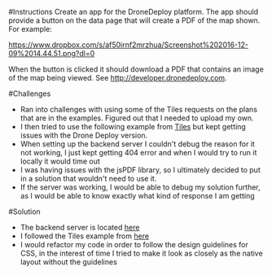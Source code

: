 #Instructions
Create an app for the DroneDeploy platform. The app should provide a button on the data page that will create a PDF of the map shown. For example:

https://www.dropbox.com/s/af50irnf2mrzhua/Screenshot%202016-12-09%2014.44.51.png?dl=0

When the button is clicked it should download a PDF that contains an image of the map being viewed. See http://developer.dronedeploy.com. 

#Challenges
* Ran into challenges with using some of the Tiles requests on the plans that are in the examples. Figured out that I needed to upload my own. 
* I then tried to use the following example from [Tiles](https://danielrasmuson.gitbooks.io/dronedeploy-apps/content/get_tiles.html) but kept getting issues with the Drone Deploy version.
* When setting up the backend server I couldn't debug the reason for it not working, I just kept getting 404 error and when I would try to run it locally it would time out
* I was having issues with the jsPDF library, so I ultimately decided to put in a solution that wouldn't need to use it. 
* If the server was working, I would be able to debug my solution further, as I would be able to know exactly what kind of response I am getting

#Solution 
* The backend server is located [here](https://github.com/venture-vin/DDbackend)
* I followed the Tiles example from [here](https://dronedeploy.gitbooks.io/dronedeploy-apps/content/tiles/example-tiles.get.html)
* I would refactor my code in order to follow the design guidelines for CSS, in the interest of time I tried to make it look as closely as the native layout without the guidelines

